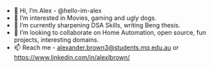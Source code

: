 - 👋 Hi, I’m Alex - @hello-im-alex
- 👀 I’m interested in Movies, gaming and ugly dogs.
- 🌱 I’m currently sharpening DSA Skills, writing Beng thesis.
- 💞️ I’m looking to collaborate on Home Automation, open source, fun projects, interesting domains.
- 📫 Reach me - alexander.brown3@students.mq.edu.au or https://www.linkedin.com/in/alexlbrown/

<!---
hello-im-alex/hello-im-alex is a ✨ special ✨ repository because its `README.md` (this file) appears on your GitHub profile.
You can click the Preview link to take a look at your changes.
--->
